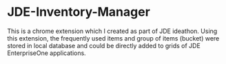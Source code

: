 # JDE-Inventory-Manager
This is a chrome extension which I created as part of JDE ideathon. Using this extension, the frequently used items and group of items (bucket) were stored in local database and could be directly added to grids of JDE EnterpriseOne applications.
